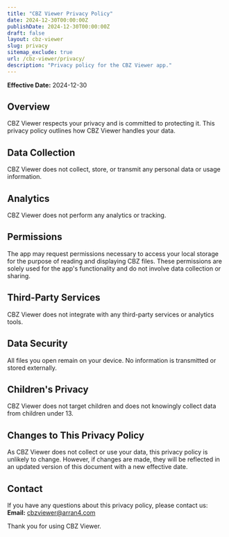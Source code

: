 ```yaml
---
title: "CBZ Viewer Privacy Policy"
date: 2024-12-30T00:00:00Z
publishDate: 2024-12-30T00:00:00Z
draft: false
layout: cbz-viewer
slug: privacy
sitemap_exclude: true
url: /cbz-viewer/privacy/
description: "Privacy policy for the CBZ Viewer app."
---
```


**Effective Date:** 2024-12-30

## Overview
CBZ Viewer respects your privacy and is committed to protecting it. This privacy policy outlines how CBZ Viewer handles your data.

## Data Collection
CBZ Viewer does not collect, store, or transmit any personal data or usage information.

## Analytics
CBZ Viewer does not perform any analytics or tracking.

## Permissions
The app may request permissions necessary to access your local storage for the purpose of reading and displaying CBZ files. These permissions are solely used for the app's functionality and do not involve data collection or sharing.

## Third-Party Services
CBZ Viewer does not integrate with any third-party services or analytics tools.

## Data Security
All files you open remain on your device. No information is transmitted or stored externally.

## Children's Privacy
CBZ Viewer does not target children and does not knowingly collect data from children under 13.

## Changes to This Privacy Policy
As CBZ Viewer does not collect or use your data, this privacy policy is unlikely to change. However, if changes are made, they will be reflected in an updated version of this document with a new effective date.

## Contact
If you have any questions about this privacy policy, please contact us:
**Email:** [cbzviewer@arran4.com](mailto:cbzviewer@arran4.com)

Thank you for using CBZ Viewer.
